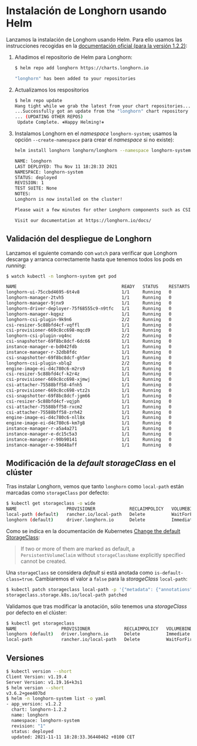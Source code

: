 # Instalación de Longhorn usando Helm

Lanzamos la instalación de Longhorn usando Helm. Para ello usamos las instrucciones recogidas en la [documentación oficial (para la versión 1.2.2)](https://longhorn.io/docs/1.2.2/deploy/install/install-with-helm/):
<!-- markdownlint-disable MD031-->
1. Añadimos el repositorio de Helm para Longhorn:
   ```bash
   $ helm repo add longhorn https://charts.longhorn.io

   "longhorn" has been added to your repositories
   ```
1. Actualizamos los respositorios
   ```bash
   $ helm repo update
   Hang tight while we grab the latest from your chart repositories...
   ...Successfully got an update from the "longhorn" chart repository
   ... (UPDATING OTHER REPOS)
    Update Complete. ⎈Happy Helming!⎈
   ```
1. Instalamos Longhorn en el *namespace* `longhorn-system`; usamos la opción `--create-namespace` para crear el *namespace* si no existe):
   ```bash
   helm install longhorn longhorn/longhorn --namespace longhorn-system --create-namespace
   
   NAME: longhorn
   LAST DEPLOYED: Thu Nov 11 18:28:33 2021
   NAMESPACE: longhorn-system
   STATUS: deployed
   REVISION: 1
   TEST SUITE: None
   NOTES:
   Longhorn is now installed on the cluster!
   
   Please wait a few minutes for other Longhorn components such as CSI deployments, Engine Images, and    Instance Managers to be initialized.
   
   Visit our documentation at https://longhorn.io/docs/
   ```

## Validación del despliegue de Longhorn

Lanzamos el sguiente comando con `watch` para verificar que Longhorn descarga y arranca correctamente hasta que tenemos todos los pods en *running*:

```bash
$ watch kubectl -n longhorn-system get pod

NAME                                        READY   STATUS    RESTARTS   AGE
longhorn-ui-75ccbd4695-6t4v8                1/1     Running   0          20m
longhorn-manager-2tvh5                      1/1     Running   0          20m
longhorn-manager-9jnx9                      1/1     Running   0          20m
longhorn-driver-deployer-75f68555c9-n9tfc   1/1     Running   0          20m
longhorn-manager-kqgxz                      1/1     Running   0          20m
longhorn-csi-plugin-9k9n6                   2/2     Running   0          18m
csi-resizer-5c88bfd4cf-vqffl                1/1     Running   0          18m
csi-provisioner-669c8cc698-mqcd9            1/1     Running   0          18m
longhorn-csi-plugin-vq4nc                   2/2     Running   0          17m
csi-snapshotter-69f8bc8dcf-6dc66            1/1     Running   0          18m
instance-manager-e-bd042fdb                 1/1     Running   0          18m
instance-manager-r-32db8fdc                 1/1     Running   0          18m
csi-snapshotter-69f8bc8dcf-gh5mr            1/1     Running   0          18m
longhorn-csi-plugin-xblq2                   2/2     Running   0          17m
engine-image-ei-d4c780c6-m2rs9              1/1     Running   0          18m
csi-resizer-5c88bfd4cf-k2r4z                1/1     Running   0          18m
csi-provisioner-669c8cc698-xjmwj            1/1     Running   0          18m
csi-attacher-75588bff58-4fnh5               1/1     Running   0          18m
csi-provisioner-669c8cc698-vtz2s            1/1     Running   0          18m
csi-snapshotter-69f8bc8dcf-jgm66            1/1     Running   0          18m
csi-resizer-5c88bfd4cf-vqjph                1/1     Running   0          18m
csi-attacher-75588bff58-rxcm2               1/1     Running   0          18m
csi-attacher-75588bff58-zrh42               1/1     Running   0          18m
engine-image-ei-d4c780c6-nll8x              1/1     Running   0          18m
engine-image-ei-d4c780c6-km7g8              1/1     Running   0          18m
instance-manager-r-a5a4a271                 1/1     Running   0          18m
instance-manager-e-dc15c5a3                 1/1     Running   0          18m
instance-manager-r-90b90141                 1/1     Running   0          18m
instance-manager-e-59d48aff                 1/1     Running   0          18m
```

## Modificación de la *default storageClass* en el clúster

Tras instalar Longhorn, vemos que tanto `longhorn` como `local-path` están marcadas como `storageClass` por defecto:

```bash
$ kubectl get storageclass -o wide
NAME                   PROVISIONER             RECLAIMPOLICY   VOLUMEBINDINGMODE      ALLOWVOLUMEEXPANSION   AGE
local-path (default)   rancher.io/local-path   Delete          WaitForFirstConsumer   false                  46d
longhorn (default)     driver.longhorn.io      Delete          Immediate              true                   23m
```

Como se indica en la documentación de Kubernetes [Change the default StorageClass](https://kubernetes.io/docs/tasks/administer-cluster/change-default-storage-class/#changing-the-default-storageclass):

> If two or more of them are marked as default, a `PersistentVolumeClaim` without `storageClassName` explicitly specified cannot be created.

Una `storageClass` se considera *default* si está anotada como `is-default-class=true`.
Cambiaremos el valor a `false` para la *storageClass* `local-path`:

```bash
$ kubectl patch storageclass local-path -p '{"metadata": {"annotations":{"storageclass.kubernetes.io/is-default-class":"false"}}}'
storageclass.storage.k8s.io/local-path patched
```

Validamos que tras modificar la anotación, sólo tenemos una *storageClass* por defecto en el clúster:

```bash
$ kubectl get storageclass
NAME                 PROVISIONER             RECLAIMPOLICY   VOLUMEBINDINGMODE      ALLOWVOLUMEEXPANSION   AGE
longhorn (default)   driver.longhorn.io      Delete          Immediate              true                   41m
local-path           rancher.io/local-path   Delete          WaitForFirstConsumer   false                  46d
```

## Versiones

```bash
$ kubectl version --short
Client Version: v1.19.4
Server Version: v1.19.16+k3s1
$ helm version --short
v3.6.2+gee407bd
$ helm -n longhorn-system list -o yaml
- app_version: v1.2.2
  chart: longhorn-1.2.2
  name: longhorn
  namespace: longhorn-system
  revision: "1"
  status: deployed
  updated: 2021-11-11 18:28:33.36440462 +0100 CET
```
